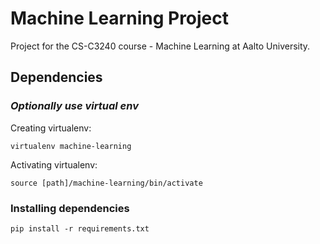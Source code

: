 # Machine Learning Project
Project for the CS-C3240 course - Machine Learning at Aalto University.

## Dependencies

### *Optionally use virtual env*

Creating virtualenv:

```
virtualenv machine-learning
```

Activating virtualenv:

```
source [path]/machine-learning/bin/activate
```

### Installing dependencies

```
pip install -r requirements.txt
```
